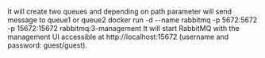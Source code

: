 It will create two queues and depending on path parameter will send message to queue1 or queue2
docker run -d --name rabbitmq -p 5672:5672 -p 15672:15672 rabbitmq:3-management
It will start RabbitMQ with the management UI accessible at http://localhost:15672 (username and password: guest/guest).